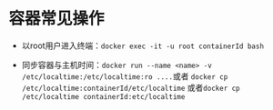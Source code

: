 # 容器常见操作

* 以root用户进入终端：`docker exec -it -u root containerId bash`

* 同步容器与主机时间：`docker run --name <name> -v /etc/localtime:/etc/localtime:ro ....`或者 `docker cp /etc/localtime:containerId/etc/localtime` 或者`docker cp /etc/localtime containerId:etc/localtime`
